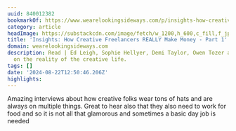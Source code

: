 ```yaml
---
uuid: 840012382
bookmarkOf: https://www.wearelookingsideways.com/p/insights-how-creative-freelancers
category: article
headImage: https://substackcdn.com/image/fetch/w_1200,h_600,c_fill,f_jpg,q_auto:good,fl_progressive:steep,g_auto/https%3A%2F%2Fsubstack-post-media.s3.amazonaws.com%2Fpublic%2Fimages%2F276ee7fd-88c2-452f-a08e-5447a3ebb86e_3000x2000.heic
title: 'Insights: How Creative Freelancers REALLY Make Money - Part 1'
domain: wearelookingsideways.com
description: Read | Ed Leigh, Sophie Hellyer, Demi Taylor, Owen Tozer and Gilly McArthur
  on the reality of the creative life.
tags: []
date: '2024-08-22T12:50:46.206Z'
highlights:
---
```


Amazing interviews about how creative folks wear tons of hats and are always on multiple things. Great to hear also that they also need to work for food and so it is not all that glamorous and sometimes a basic day job is needed

